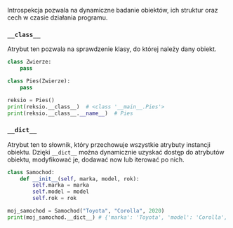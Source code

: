 Introspekcja pozwala na dynamiczne badanie obiektów, ich struktur oraz cech w czasie działania programu.

### `__class__`

Atrybut ten pozwala na sprawdzenie klasy, do której należy dany obiekt.

```python
class Zwierze:
    pass

class Pies(Zwierze):
    pass

reksio = Pies()
print(reksio.__class__)  # <class '__main__.Pies'>
print(reksio.__class__.__name__)  # Pies
```

### `__dict__`

Atrybut ten to słownik, który przechowuje wszystkie atrybuty instancji obiektu. Dzięki `__dict__` można dynamicznie uzyskać dostęp do atrybutów obiektu, modyfikować je, dodawać now lub iterować po nich.

```python
class Samochod:
    def __init__(self, marka, model, rok):
        self.marka = marka
        self.model = model
        self.rok = rok

moj_samochod = Samochod("Toyota", "Corolla", 2020)
print(moj_samochod.__dict__) # {'marka': 'Toyota', 'model': 'Corolla', 'rok': 2020}
```